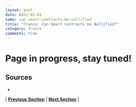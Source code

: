 ```yaml
---
layout: post
date: 0022-02-01
name: can-smart-contracts-be-nullified
title: "France: Can Smart Contracts be Nullified?"
category: france
comments: true
---
```


# Page in progress, stay tuned!

Sources
-- 
- 


| **[Previous Section](https://neo-project.github.io/global-blockchain-compliance-hub//france/france-dispute-resolution.html)** | **[Next Section]( https://neo-project.github.io/global-blockchain-compliance-hub//france/france-suggested-readings.html)** |
